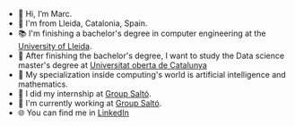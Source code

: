 - 🌈 Hi, I’m Marc.
- :round_pushpin: I'm from Lleida, Catalonia, Spain.
- :books: I'm finishing a bachelor's degree in computer engineering at the [University of Lleida](https://grauinformatica.udl.cat/en/).
- 📅 After finishing the bachelor's degree, I want to study the Data science master's degree at [Universitat oberta de Catalunya](https://www.uoc.edu/portal/en/index.html)
- 🧠 My specialization inside computing's world is artificial intelligence and mathematics.
- :beginner: I did my internship at [Group Saltó](https://groupsalto.com/en/).
- :office: I'm currently working at [Group Saltó](https://groupsalto.com/en/).
- 🌐 You can find me in [LinkedIn](https://www.linkedin.com/in/marc-cervera-rosell-210b47235) 
